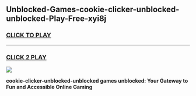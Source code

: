 
## Unblocked-Games-cookie-clicker-unblocked-unblocked-Play-Free-xyi8j
<h3>
<a href="https://premium76.site?title=cookie-clicker-unblocked-unblocked&ref=18A1">CLICK TO PLAY</a></h3>
<hr>

<h3>
<a href="https://premium76.site?title=cookie-clicker-unblocked-unblocked&ref=18A1">CLICK 2 PLAY</a>
  
</h3>

<a href="https://premium76.site?title=cookie-clicker-unblocked-unblocked&ref=18A1"><img src="https://clearcache.store/games.png"></a>


**cookie-clicker-unblocked-unblocked games unblocked: Your Gateway to Fun and Accessible Online Gaming**
